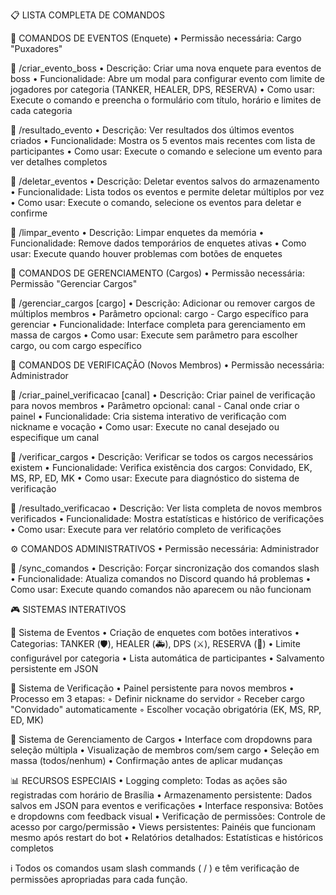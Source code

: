 📋 LISTA COMPLETA DE COMANDOS

🎯 COMANDOS DE EVENTOS (Enquete)
• Permissão necessária: Cargo "Puxadores"

🔹 /criar_evento_boss
  • Descrição: Criar uma nova enquete para eventos de boss
  • Funcionalidade: Abre um modal para configurar evento com limite de jogadores por categoria (TANKER, HEALER, DPS, RESERVA)
  • Como usar: Execute o comando e preencha o formulário com título, horário e limites de cada categoria

🔹 /resultado_evento
  • Descrição: Ver resultados dos últimos eventos criados
  • Funcionalidade: Mostra os 5 eventos mais recentes com lista de participantes
  • Como usar: Execute o comando e selecione um evento para ver detalhes completos

🔹 /deletar_eventos
  • Descrição: Deletar eventos salvos do armazenamento
  • Funcionalidade: Lista todos os eventos e permite deletar múltiplos por vez
  • Como usar: Execute o comando, selecione os eventos para deletar e confirme

🔹 /limpar_evento
  • Descrição: Limpar enquetes da memória
  • Funcionalidade: Remove dados temporários de enquetes ativas
  • Como usar: Execute quando houver problemas com botões de enquetes

🔧 COMANDOS DE GERENCIAMENTO (Cargos)
• Permissão necessária: Permissão "Gerenciar Cargos"

🔹 /gerenciar_cargos [cargo]
  • Descrição: Adicionar ou remover cargos de múltiplos membros
  • Parâmetro opcional: cargo - Cargo específico para gerenciar
  • Funcionalidade: Interface completa para gerenciamento em massa de cargos
  • Como usar: Execute sem parâmetro para escolher cargo, ou com cargo específico

🔐 COMANDOS DE VERIFICAÇÃO (Novos Membros)
• Permissão necessária: Administrador

🔹 /criar_painel_verificacao [canal]
  • Descrição: Criar painel de verificação para novos membros
  • Parâmetro opcional: canal - Canal onde criar o painel
  • Funcionalidade: Cria sistema interativo de verificação com nickname e vocação
  • Como usar: Execute no canal desejado ou especifique um canal

🔹 /verificar_cargos
  • Descrição: Verificar se todos os cargos necessários existem
  • Funcionalidade: Verifica existência dos cargos: Convidado, EK, MS, RP, ED, MK
  • Como usar: Execute para diagnóstico do sistema de verificação

🔹 /resultado_verificacao
  • Descrição: Ver lista completa de novos membros verificados
  • Funcionalidade: Mostra estatísticas e histórico de verificações
  • Como usar: Execute para ver relatório completo de verificações

⚙️ COMANDOS ADMINISTRATIVOS
• Permissão necessária: Administrador

🔹 /sync_comandos
  • Descrição: Forçar sincronização dos comandos slash
  • Funcionalidade: Atualiza comandos no Discord quando há problemas
  • Como usar: Execute quando comandos não aparecem ou não funcionam

🎮 SISTEMAS INTERATIVOS

🔸 Sistema de Eventos
  • Criação de enquetes com botões interativos
  • Categorias: TANKER (🛡️), HEALER (🚑), DPS (⚔️), RESERVA (🔄)
  • Limite configurável por categoria
  • Lista automática de participantes
  • Salvamento persistente em JSON

🔸 Sistema de Verificação
  • Painel persistente para novos membros
  • Processo em 3 etapas:
    ◦ Definir nickname do servidor
    ◦ Receber cargo "Convidado" automaticamente
    ◦ Escolher vocação obrigatória (EK, MS, RP, ED, MK)

🔸 Sistema de Gerenciamento de Cargos
  • Interface com dropdowns para seleção múltipla
  • Visualização de membros com/sem cargo
  • Seleção em massa (todos/nenhum)
  • Confirmação antes de aplicar mudanças

📊 RECURSOS ESPECIAIS
• Logging completo: Todas as ações são registradas com horário de Brasília
• Armazenamento persistente: Dados salvos em JSON para eventos e verificações
• Interface responsiva: Botões e dropdowns com feedback visual
• Verificação de permissões: Controle de acesso por cargo/permissão
• Views persistentes: Painéis que funcionam mesmo após restart do bot
• Relatórios detalhados: Estatísticas e históricos completos

ℹ️ Todos os comandos usam slash commands ( / ) e têm verificação de permissões apropriadas para cada função.

